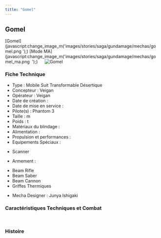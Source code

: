```yaml
---
title: "Gomel"
---
```


Gomel
-----

[Gomel](javascript:change_image_m('images/stories/saga/gundamage/mechas/gomel.png
');) [Mode MA](javascript:change_image_m('images/stories/saga/gundamage/mechas/gomel_ma.png 
');)      ![
Gomel](/images/stories/saga/gundamage/mechas/gomel.png
)    
### Fiche Technique


- Type : Mobile Suit Transformable Désertique  
- Concepteur : Veigan  
- Opérateur : Veigan  
- Date de création :   
- Date de mise en service :   
- Pilote(s) : Phantom 3  
- Taille : m   
- Poids : t   
- Matériaux du blindage :   
- Alimentation :   
- Propulsion et performances :   
- Equipements Spéciaux :


* Scanner


- Armement :


* Beam Rifle
* Beam Saber
* Beam Cannon
* Griffes Thermiques


- Mecha Designer : Junya Ishigaki


### Caractéristiques Techniques et Combat


 


### Histoire


 

